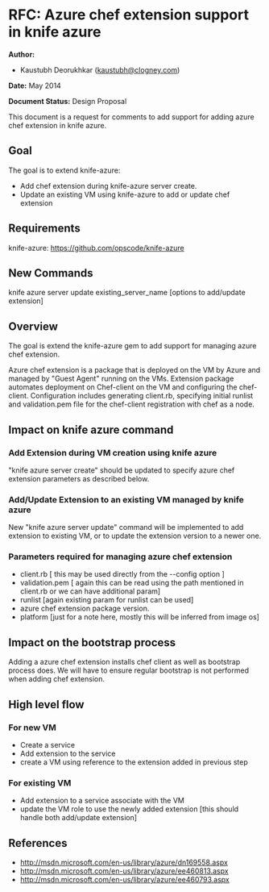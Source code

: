 # RFC: Azure chef extension support in knife azure



**Author:**



- Kaustubh Deorukhkar (kaustubh@clogney.com)



**Date:** May 2014



**Document Status:** Design Proposal



This document is a request for comments to add support for adding azure chef extension in knife azure.



## Goal

The goal is to extend knife-azure:
  - Add chef extension during knife-azure server create.
  - Update an existing VM using knife-azure to add or update chef extension

## Requirements

knife-azure: https://github.com/opscode/knife-azure


## New Commands

knife azure server update existing_server_name \[options to add/update extension\]



## Overview

The goal is extend the knife-azure gem to add support for managing azure chef extension.

Azure chef extension is a package that is deployed on the VM by Azure and managed by "Guest Agent" running on the VMs. Extension package automates deployment on Chef-client on the VM and configuring the chef-client. Configuration includes generating client.rb, specifying initial runlist and validation.pem file for the chef-client registration with chef as a node.

## Impact on knife azure command

### Add Extension during VM creation using knife azure

"knife azure server create" should be updated to specify azure chef extension parameters as described below.

### Add/Update Extension to an existing VM managed by knife azure

New "knife azure server update" command will be implemented to add extension to existing VM, or to update the extension version to a newer one.

### Parameters required for managing azure chef extension

  - client.rb [ this may be used directly from the --config option ]
  - validation.pem [ again this can be read using the path mentioned in client.rb or we can have additional param]
  - runlist [again existing param for runlist can be used]
  - azure chef extension package version.
  - platform [just for a note here, mostly this will be inferred from image os]

## Impact on the bootstrap process

Adding a azure chef extension installs chef client as well as bootstrap process does. We will have to ensure regular bootstrap is not performed when adding chef extension.

## High level flow

### For new VM
  - Create a service
  - Add extension to the service
  - create a VM using reference to the extension added in previous step

### For existing VM
  - Add extension to a service associate with the VM
  - update the VM role to use the newly added extension [this should handle both add/update extension]

## References
  - http://msdn.microsoft.com/en-us/library/azure/dn169558.aspx
  - http://msdn.microsoft.com/en-us/library/azure/ee460813.aspx
  - http://msdn.microsoft.com/en-us/library/azure/ee460793.aspx
